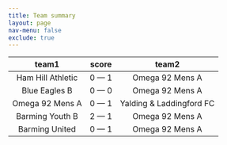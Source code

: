 ```yaml
---
title: Team summary
layout: page
nav-menu: false
exclude: true
---
```




|       team1       |    score    |          team2           |
|:-----------------:|:-----------:|:------------------------:|
| Ham Hill Athletic | 0 &mdash; 1 |     Omega 92 Mens A      |
|   Blue Eagles B   | 0 &mdash; 0 |     Omega 92 Mens A      |
|  Omega 92 Mens A  | 0 &mdash; 1 | Yalding & Laddingford FC |
|  Barming Youth B  | 2 &mdash; 1 |     Omega 92 Mens A      |
|  Barming United   | 0 &mdash; 1 |     Omega 92 Mens A      |

 <br /><br /><br />